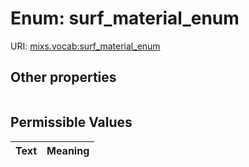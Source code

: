 
# Enum: surf_material_enum




URI: [mixs.vocab:surf_material_enum](https://w3id.org/mixs/vocab/surf_material_enum)


## Other properties

|  |  |  |
| --- | --- | --- |

## Permissible Values

| Text | Meaning |
| :--- | --------: |


